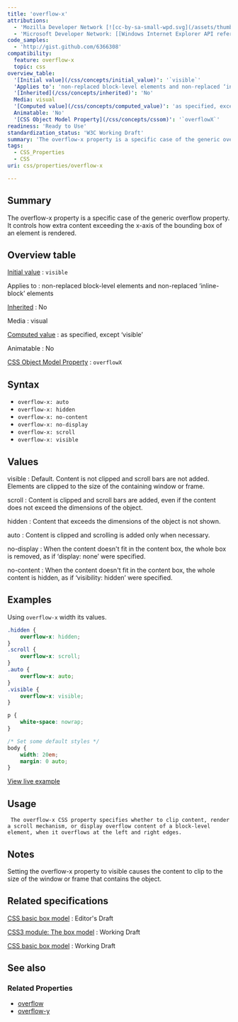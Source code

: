 ```yaml
---
title: 'overflow-x'
attributions:
  - 'Mozilla Developer Network [![cc-by-sa-small-wpd.svg](/assets/thumb/8/8c/cc-by-sa-small-wpd.svg/120px-cc-by-sa-small-wpd.svg.png)](http://creativecommons.org/licenses/by-sa/3.0/us/): [Article](https://developer.mozilla.org/en-US/docs/Web/CSS/overflow-y)'
  - 'Microsoft Developer Network: [[Windows Internet Explorer API reference](http://msdn.microsoft.com/en-us/library/ie/hh828809%28v=vs.85%29.aspx) Article]'
code_samples:
  - 'http://gist.github.com/6366308'
compatibility:
  feature: overflow-x
  topic: css
overview_table:
  '[Initial value](/css/concepts/initial_value)': '`visible`'
  'Applies to': 'non-replaced block-level elements and non-replaced ‘inline-block’ elements'
  '[Inherited](/css/concepts/inherited)': 'No'
  Media: visual
  '[Computed value](/css/concepts/computed_value)': 'as specified, except ‘visible’'
  Animatable: 'No'
  '[CSS Object Model Property](/css/concepts/cssom)': '`overflowX`'
readiness: 'Ready to Use'
standardization_status: 'W3C Working Draft'
summary: 'The overflow-x property is a specific case of the generic overflow property. It controls how extra content exceeding the x-axis of the bounding box of an element is rendered.'
tags:
  - CSS_Properties
  - CSS
uri: css/properties/overflow-x

---
```

## Summary

The overflow-x property is a specific case of the generic overflow property. It controls how extra content exceeding the x-axis of the bounding box of an element is rendered.

## Overview table

[Initial value](/css/concepts/initial_value)
:   `visible`

Applies to
:   non-replaced block-level elements and non-replaced ‘inline-block’ elements

[Inherited](/css/concepts/inherited)
:   No

Media
:   visual

[Computed value](/css/concepts/computed_value)
:   as specified, except ‘visible’

Animatable
:   No

[CSS Object Model Property](/css/concepts/cssom)
:   `overflowX`

## Syntax

-   `overflow-x: auto`
-   `overflow-x: hidden`
-   `overflow-x: no-content`
-   `overflow-x: no-display`
-   `overflow-x: scroll`
-   `overflow-x: visible`

## Values

visible
:   Default. Content is not clipped and scroll bars are not added. Elements are clipped to the size of the containing window or frame.

scroll
:   Content is clipped and scroll bars are added, even if the content does not exceed the dimensions of the object.

hidden
:   Content that exceeds the dimensions of the object is not shown.

auto
:   Content is clipped and scrolling is added only when necessary.

no-display
:   When the content doesn't fit in the content box, the whole box is removed, as if ‘display: none’ were specified.

no-content
:   When the content doesn't fit in the content box, the whole content is hidden, as if ‘visibility: hidden’ were specified.

## Examples

Using `overflow-x` width its values.

``` css
.hidden {
    overflow-x: hidden;
}
.scroll {
    overflow-x: scroll;
}
.auto {
    overflow-x: auto;
}
.visible {
    overflow-x: visible;
}

p {
    white-space: nowrap;
}

/* Set some default styles */
body {
    width: 20em;
    margin: 0 auto;
}
```

[View live example](http://gist.github.com/6366308)

## Usage

     The overflow-x CSS property specifies whether to clip content, render a scroll mechanism, or display overflow content of a block-level element, when it overflows at the left and right edges.

## Notes

Setting the overflow-x property to visible causes the content to clip to the size of the window or frame that contains the object.

## Related specifications

[CSS basic box model](http://dev.w3.org/csswg/css-box/#overflow-x)
:   Editor's Draft

[CSS3 module: The box model](http://www.w3.org/TR/2002/WD-css3-box-20021024/)
:   Working Draft

[CSS basic box model](http://www.w3.org/TR/css3-box/#overflow1)
:   Working Draft

## See also

### Related Properties

-   [overflow](/css/properties/overflow)
-   [overflow-y](/css/properties/overflow-y)
